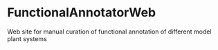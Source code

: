 # FunctionalAnnotatorWeb
Web site for manual curation of functional annotation of different model plant systems
